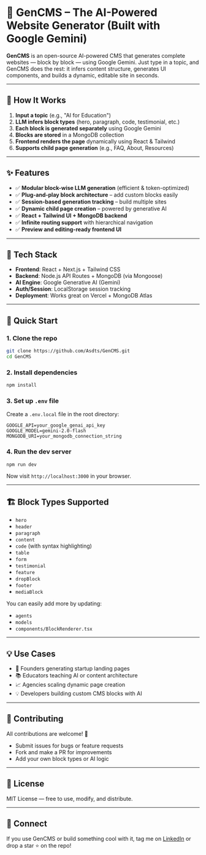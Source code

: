 # 🚀 GenCMS – The AI-Powered Website Generator (Built with Google Gemini)

**GenCMS** is an open-source AI-powered CMS that generates complete websites — block by block — using Google Gemini. Just type in a topic, and GenCMS does the rest: it infers content structure, generates UI components, and builds a dynamic, editable site in seconds.

---

## 🧠 How It Works

1. **Input a topic** (e.g., "AI for Education")
2. **LLM infers block types** (hero, paragraph, code, testimonial, etc.)
3. **Each block is generated separately** using Google Gemini
4. **Blocks are stored** in a MongoDB collection
5. **Frontend renders the page** dynamically using React & Tailwind
6. **Supports child page generation** (e.g., FAQ, About, Resources)

---

## ✨ Features

- ✅ **Modular block-wise LLM generation** (efficient & token-optimized)
- ✅ **Plug-and-play block architecture** – add custom blocks easily
- ✅ **Session-based generation tracking** – build multiple sites
- ✅ **Dynamic child page creation** – powered by generative AI
- ✅ **React + Tailwind UI + MongoDB backend**
- ✅ **Infinite routing support** with hierarchical navigation
- ✅ **Preview and editing-ready frontend UI**

---

## 🧰 Tech Stack

- **Frontend**: React + Next.js + Tailwind CSS  
- **Backend**: Node.js API Routes + MongoDB (via Mongoose)  
- **AI Engine**: Google Generative AI (Gemini)  
- **Auth/Session**: LocalStorage session tracking  
- **Deployment**: Works great on Vercel + MongoDB Atlas

---

## 🚀 Quick Start

### 1. Clone the repo

```bash
git clone https://github.com/Asdts/GenCMS.git
cd GenCMS
```

### 2. Install dependencies

```bash
npm install
```

### 3. Set up `.env` file

Create a `.env.local` file in the root directory:

```env
GOOGLE_API=your_google_genai_api_key
GOOGLE_MODEL=gemini-2.0-flash
MONGODB_URI=your_mongodb_connection_string
```

### 4. Run the dev server

```bash
npm run dev
```

Now visit `http://localhost:3000` in your browser.

---

## 🏗 Block Types Supported

- `hero`
- `header`
- `paragraph`
- `content`
- `code` (with syntax highlighting)
- `table`
- `form`
- `testimonial`
- `feature`
- `dropBlock`
- `footer`
- `mediaBlock`

You can easily add more by updating:
- `agents`
- `models`
- `components/BlockRenderer.tsx`

---

## 💡 Use Cases

- 🔧 Founders generating startup landing pages
- 📚 Educators teaching AI or content architecture
- 📈 Agencies scaling dynamic page creation
- 💡 Developers building custom CMS blocks with AI

---

## 🤝 Contributing

All contributions are welcome! 🎉

- Submit issues for bugs or feature requests
- Fork and make a PR for improvements
- Add your own block types or AI logic

---

## 📢 License

MIT License — free to use, modify, and distribute.

---

## 🔗 Connect

If you use GenCMS or build something cool with it, tag me on [LinkedIn](https://linkedin.com/in/asdts) or drop a star ⭐ on the repo!